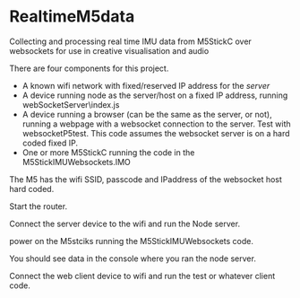 # RealtimeM5data
Collecting and processing real time IMU data from M5StickC over websockets for use in creative visualisation and audio

There are four components for this project.
* A known wifi network with fixed/reserved IP address for the *server*
* A device running node as the server/host on a fixed IP address, running webSocketServer\index.js
* A device running a browser (can be the same as the server, or not), running a webpage with a websocket connection to the server.
  Test with websocketP5test. This code assumes the websocket server is on a hard coded fixed IP.
* One or more M5StickC running the code in the M5StickIMUWebsockets.IMO

The M5 has the wifi SSID, passcode and IPaddress of the websocket host hard coded.

Start the router.

Connect the server device to the wifi and run the Node server.

power on the M5stciks running the M5StickIMUWebsockets code.

You should see data in the console where you ran the node server.

Connect the web client device to wifi and run the test or whatever client code.


